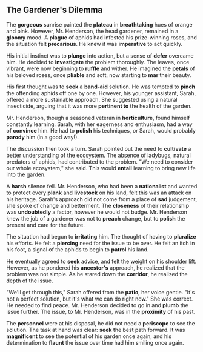 ## The Gardener's Dilemma

The **gorgeous** sunrise painted the **plateau** in **breathtaking** hues of orange and pink. However, Mr. Henderson, the head gardener, remained in a **gloomy** mood. A **plague** of aphids had infested his prize-winning roses, and the situation felt **precarious**. He knew it was **imperative** to act quickly.

His initial instinct was to **plunge** into action, but a sense of **defer** overcame him. He decided to **investigate** the problem thoroughly. The leaves, once vibrant, were now beginning to **ruffle** and wither. He imagined the **petals** of his beloved roses, once **pliable** and soft, now starting to **mar** their beauty. 

His first thought was to **seek** a **band-aid** solution. He was tempted to **pinch** the offending aphids off one by one. However, his younger assistant, Sarah, offered a more sustainable approach. She suggested using a natural insecticide, arguing that it was more **pertinent to** the health of the garden. 

Mr. Henderson, though a seasoned veteran in **horticulture**, found himself constantly learning. Sarah, with her eagerness and enthusiasm, had a way of **convince** him. He had to **polish** his techniques, or Sarah, would probably **parody** him (in a good way!).

The discussion then took a turn. Sarah pointed out the need to **cultivate** a better understanding of the ecosystem. The absence of ladybugs, natural predators of aphids, had contributed to the problem. "We need to consider our whole ecosystem," she said. This would **entail** learning to bring new life into the garden.

A **harsh** silence fell. Mr. Henderson, who had been a **nationalist** and wanted to protect every **plank** and **livestock** on his land, felt this was an attack on his heritage. Sarah's approach did not come from a place of **sad** judgement, she spoke of change and betterment. The **closeness** of their relationship was **undoubtedly** a factor, however he would not budge. Mr. Henderson knew the job of a gardener was not to **preach** change, but to **polish** the present and care for the future.

The situation had begun to **irritating** him. The thought of having to **pluralize** his efforts. He felt a **piercing** need for the issue to be over. He felt an itch in his foot, a signal of the aphids to begin to **patrol** his land. 

He eventually agreed to **seek** advice, and felt the weight on his shoulder lift. However, as he pondered his **ancestor's** approach, he realized that the problem was not simple. As he stared down the **corridor**, he realized the depth of the issue.

"We'll get through this," Sarah offered from the **patio**, her voice gentle. "It's not a perfect solution, but it's what we can do right now." She was correct. He needed to find peace. Mr. Henderson decided to go in and **plumb** the issue further. The issue, to Mr. Henderson, was in the **proximity** of his past. 

The **personnel** were at his disposal, he did not need a **periscope** to see the solution. The task at hand was clear: **seek** the best path forward. It was **magnificent** to see the potential of his garden once again, and his determination to **flaunt** the issue over time had him smiling once again.
